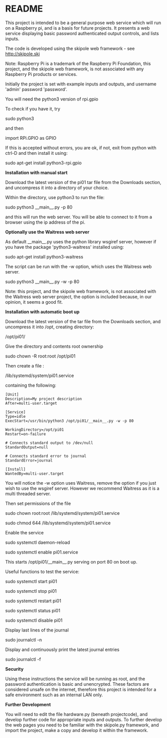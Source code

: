 # README #

This project is intended to be a general purpose web service which will run on a Raspberry pi, and is a basis for future projects. It presents a web service displaying basic password authenticated output controls, and lists inputs.

The code is developed using the skipole web framework - see http://skipole.ski

Note: Raspberry Pi is a trademark of the Raspberry Pi Foundation, this project, and the skipole web framework, is not associated with any Raspberry Pi products or services.

Initially the project is set with example inputs and outputs, and username 'admin' password 'password'.

You will need the python3 version of rpi.gpio

To check if you have it, try

sudo python3

and then

import RPi.GPIO as GPIO

If this is accepted without errors, you are ok, if not, exit from python with ctrl-D and then install it using:

sudo apt-get install python3-rpi.gpio

**Installation with manual start**

Download the latest version of the pi01 tar file from the Downloads section, and uncompress it into a directory of your choice.

Within the directory, use python3 to run the file:

sudo python3 \_\_main\_\_.py -p 80

and this will run the web server. You will be able to connect to it from a browser using the ip address of the pi.

**Optionally use the Waitress web server**

As default \_\_main\_\_.py uses the python library wsgiref server, however if you have the package 'python3-waitress' installed using:

sudo apt-get install python3-waitress

The script can be run with the -w option, which uses the Waitress web server.

sudo python3 \_\_main\_\_.py -w -p 80

Note: this project, and the skipole web framework, is not associated with the Waitress web server project, the option is included because, in our opinion, it seems a good fit.

**Installation with automatic boot up**

Download the latest version of the tar file from the Downloads section, and uncompress it into /opt, creating directory:

/opt/pi01/

Give the directory and contents root ownership

sudo chown -R root:root /opt/pi01

Then create a file :

/lib/systemd/system/pi01.service

containing the following:


    [Unit]
    Description=My project description
    After=multi-user.target

    [Service]
    Type=idle
    ExecStart=/usr/bin/python3 /opt/pi01/__main__.py -w -p 80

    WorkingDirectory=/opt/pi01
    Restart=on-failure

    # Connects standard output to /dev/null
    StandardOutput=null

    # Connects standard error to journal
    StandardError=journal

    [Install]
    WantedBy=multi-user.target

You will notice the -w option uses Waitress, remove the option if you just wish to use the wsgiref server. However we recommend Waitress as it is a multi threaded server.

Then set permissions of the file

sudo chown root:root /lib/systemd/system/pi01.service

sudo chmod 644 /lib/systemd/system/pi01.service


Enable the service

sudo systemctl daemon-reload

sudo systemctl enable pi01.service

This starts /opt/pi01/\_\_main\_\_.py serving on port 80 on boot up.

Useful functions to test the service:

sudo systemctl start pi01

sudo systemctl stop pi01

sudo systemctl restart pi01

sudo systemctl status pi01

sudo systemctl disable pi01

Display last lines of the journal

sudo journalctl -n

Display and continuously print the latest journal entries

sudo journalctl -f

**Security**

Using these instructions the service will be running as root, and the password authentication is basic and unencrypted. These factors are considered unsafe on the internet, therefore this project is intended for a safe environment such as an internal LAN only.

**Further Development**

You will need to edit the file hardware.py (beneath projectcode), and develop further code for appropriate inputs and outputs. To further develop the web pages you need to be familiar with the skipole.py framework, and import the project, make a copy and develop it within the framework.

 
